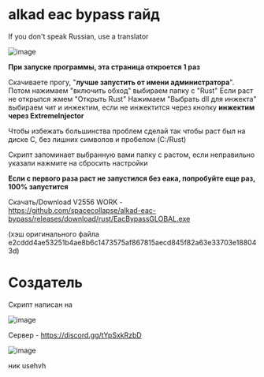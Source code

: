 # alkad eac bypass гайд
If you don't speak Russian, use a translator

![image](https://github.com/user-attachments/assets/39d7cd6f-e61a-433a-93f0-a4db324ef208)

**При запуске программы, эта страница откроется 1 раз**

Скачиваете прогу, "**лучше запустить от имени администратора**". Потом нажимаем "включить обход" выбираем папку с "Rust"  Если раст не открылся жмем "Открыть Rust" Нажимаем "Выбрать dll для инжекта" выбираем чит и инжектим, если не инжектится через кнопку **инжектим через ExtremeInjector**

Чтобы избежать большинства проблем сделай так чтобы раст был на диске C, без лишних символов и пробелом (C:/Rust)

Скрипт запоминает выбранную вами папку с растом, если неправильно указали нажмите на сбросить настройки

**Если с первого раза раст не запустился без еака, попробуйте еще раз, 100% запустится**

Скачать/Download V2556 WORK - https://github.com/spacecollapse/alkad-eac-bypass/releases/download/rust/EacBypassGLOBAL.exe


(хэш оригинального файла e2cddd4ae53251b4ae8b6c1473575af867815aecd845f82a63e33703e188043d)
# Создатель 
Скрипт написан на 

![image](https://github.com/user-attachments/assets/cb6a787b-d54b-466c-aeca-2397b696b971)

Сервер - https://discord.gg/tYpSxkRzbD

![image](https://github.com/user-attachments/assets/fc459858-da38-4a78-b2dc-5eae4a2b3c93)

ник usehvh




